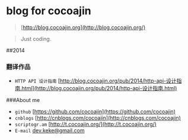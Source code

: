 # blog for cocoajin

> [http://blog.cocoajin.org](http://blog.cocoajin.org/)

> Just coding.

##2014

### 翻译作品
- `HTTP API 设计指南` [http://blog.cocoajin.org/pub/2014/http-api-设计指南.html](http://blog.cocoajin.org/pub/2014/http-api-设计指南.html)

###About me

- `github` [https://github.com/cocoajin](https://github.com/cocoajin)
- `cnblogs` [http://cnblogs.com/cocoajin](http://cnblogs.com/cocoajin)
- `scriptogr.am` [http://t.cocoajin.org/](http://t.cocoajin.org/)
- `E-mail` dev.keke@gmail.com